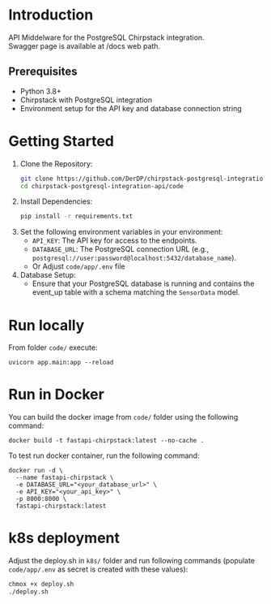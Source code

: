# Introduction 

API Middelware for the PostgreSQL Chirpstack integration.	
Swagger page is available at /docs web path.

## Prerequisites

- Python 3.8+
- Chirpstack with PostgreSQL integration
- Environment setup for the API key and database connection string

# Getting Started

1. Clone the Repository:
   ```bash
   git clone https://github.com/DerDP/chirpstack-postgresql-integration-api
   cd chirpstack-postgresql-integration-api/code
2.	Install Dependencies:
	```bash
	pip install -r requirements.txt
	```
3.	Set the following environment variables in your environment:
	- `API_KEY`: The API key for access to the endpoints.
	- `DATABASE_URL`: The PostgreSQL connection URL (e.g., `postgresql://user:password@localhost:5432/database_name`).
	- Or Adjust `code/app/.env` file
4.	Database Setup:	 	
	- Ensure that your PostgreSQL database is running and contains the event_up table with a schema matching the `SensorData` model.


# Run locally

From folder `code/` execute:


	uvicorn app.main:app --reload
	

# Run in Docker

You can build the docker image from `code/` folder using the following command:
	

	docker build -t fastapi-chirpstack:latest --no-cache .


To test run docker container, run the following command:

```
docker run -d \
  --name fastapi-chirpstack \
  -e DATABASE_URL="<your_database_url>" \
  -e API_KEY="<your_api_key>" \
  -p 8000:8000 \
  fastapi-chirpstack:latest
```

# k8s deployment
Adjust the deploy.sh in `k8s/` folder and run following commands (populate `code/app/.env` as secret is created with these values):

```bash
chmox +x deploy.sh
./deploy.sh


